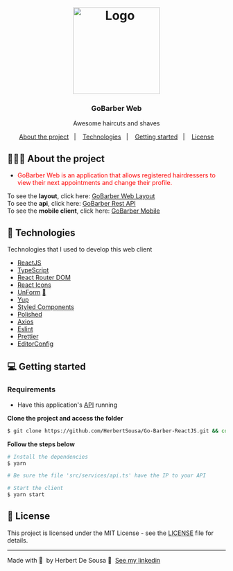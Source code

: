 <h1 align="center">
	<img alt="Logo" src="https://github.com/HerbertSousa/Go-Barber-ReactJS/blob/master/logogobarber.png" width="200px" />
</h1>

<h3 align="center">
  GoBarber Web
</h3>

<p align="center">Awesome haircuts and shaves</p>

<p align="center">
  <a href="#-about-the-project">About the project</a>&nbsp;&nbsp;&nbsp;|&nbsp;&nbsp;&nbsp;
  <a href="#-technologies">Technologies</a>&nbsp;&nbsp;&nbsp;|&nbsp;&nbsp;&nbsp;
  <a href="#-getting-started">Getting started</a>&nbsp;&nbsp;&nbsp;|&nbsp;&nbsp;&nbsp;
  <a href="#-license">License</a>
</p>

## 👨🏻‍💻 About the project

- <p style="color: red;">GoBarber Web is an application that allows registered hairdressers to view their next appointments and change their profile.</p>

To see the **layout**, click here: [GoBarber Web Layout](https://www.figma.com/file/BXCihtXXh9p37lGsENV614/GoBarber?node-id=34%3A1180)</br>
To see the **api**, click here: [GoBarber Rest API](https://github.com/HerbertSousa/Gobarber-Backend)</br>
To see the **mobile client**, click here: [GoBarber Mobile](https://github.com/HerbertSousa/Go-Barber-ReactNative)

## 🚀 Technologies

Technologies that I used to develop this web client

- [ReactJS](https://reactjs.org/)
- [TypeScript](https://www.typescriptlang.org/)
- [React Router DOM](https://reacttraining.com/react-router/)
- [React Icons](https://react-icons.netlify.com/#/)
- [UnForm](https://unform.dev/) [💜](https://rocketseat.com.br/)
- [Yup](https://github.com/jquense/yup)
- [Styled Components](https://styled-components.com/)
- [Polished](https://github.com/styled-components/polished)
- [Axios](https://github.com/axios/axios)
- [Eslint](https://eslint.org/)
- [Prettier](https://prettier.io/)
- [EditorConfig](https://editorconfig.org/)

## 💻 Getting started

### Requirements

- Have this application's [API](https://github.com/HerbertSousa/Gobarber-Backend) running

**Clone the project and access the folder**

```bash
$ git clone https://github.com/HerbertSousa/Go-Barber-ReactJS.git && cd Go-Barber-ReactJS
```

**Follow the steps below**

```bash
# Install the dependencies
$ yarn

# Be sure the file 'src/services/api.ts' have the IP to your API

# Start the client
$ yarn start
```

## 📝 License

This project is licensed under the MIT License - see the [LICENSE](LICENSE) file for details.

---

Made with 💜 &nbsp;by Herbert De Sousa 👋 &nbsp;[See my linkedin](https://www.linkedin.com/in/herbert-sampaio-5ba26816a/)
